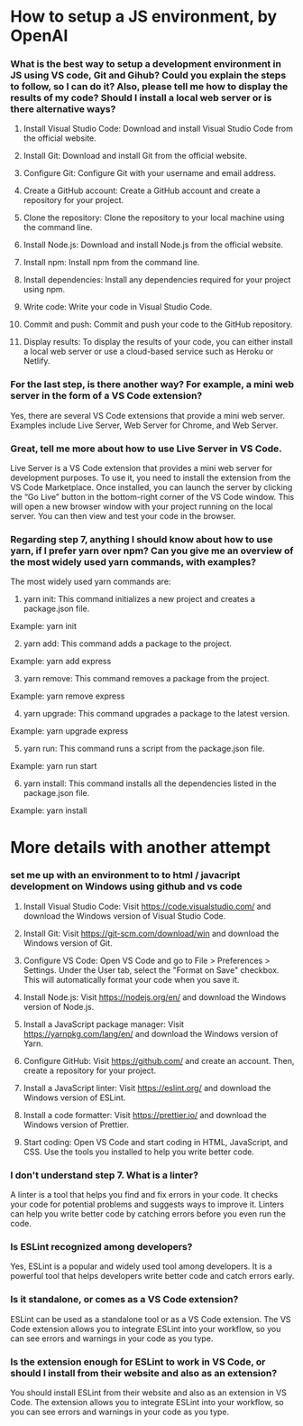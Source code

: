 # How to setup a JS environment, by OpenAI

### What is the best way to setup a development environment in JS using VS code, Git and Gihub? Could you explain the steps to follow, so I can do it? Also, please tell me how to display the results of my code? Should I install a local web server or is there alternative ways?

1. Install Visual Studio Code: Download and install Visual Studio Code from the official website.

2. Install Git: Download and install Git from the official website.

3. Configure Git: Configure Git with your username and email address.

4. Create a GitHub account: Create a GitHub account and create a repository for your project.

5. Clone the repository: Clone the repository to your local machine using the command line.

6. Install Node.js: Download and install Node.js from the official website.

7. Install npm: Install npm from the command line.

8. Install dependencies: Install any dependencies required for your project using npm.

9. Write code: Write your code in Visual Studio Code.

10. Commit and push: Commit and push your code to the GitHub repository.

11. Display results: To display the results of your code, you can either install a local web server or use a cloud-based service such as Heroku or Netlify.

### For the last step, is there another way? For example, a mini web server in the form of a VS Code extension?

Yes, there are several VS Code extensions that provide a mini web server. Examples include Live Server, Web Server for Chrome, and Web Server.

### Great, tell me more about how to use Live Server in VS Code.

Live Server is a VS Code extension that provides a mini web server for development purposes. To use it, you need to install the extension from the VS Code Marketplace. Once installed, you can launch the server by clicking the “Go Live” button in the bottom-right corner of the VS Code window. This will open a new browser window with your project running on the local server. You can then view and test your code in the browser.

### Regarding step 7, anything I should know about how to use yarn, if I prefer yarn over npm? Can you give me an overview of the most widely used yarn commands, with examples?

The most widely used yarn commands are:

1. yarn init: This command initializes a new project and creates a package.json file.

Example: yarn init

2. yarn add: This command adds a package to the project.

Example: yarn add express

3. yarn remove: This command removes a package from the project.

Example: yarn remove express

4. yarn upgrade: This command upgrades a package to the latest version.

Example: yarn upgrade express

5. yarn run: This command runs a script from the package.json file.

Example: yarn run start

6. yarn install: This command installs all the dependencies listed in the package.json file.

Example: yarn install

# More details with another attempt

### set me up with an environment to to html / javacript development on Windows using github and vs code

1. Install Visual Studio Code: 
Visit https://code.visualstudio.com/ and download the Windows version of Visual Studio Code.

2. Install Git: 
Visit https://git-scm.com/download/win and download the Windows version of Git.

3. Configure VS Code: 
Open VS Code and go to File > Preferences > Settings. Under the User tab, select the "Format on Save" checkbox. This will automatically format your code when you save it.

4. Install Node.js: 
Visit https://nodejs.org/en/ and download the Windows version of Node.js.

5. Install a JavaScript package manager: 
Visit https://yarnpkg.com/lang/en/ and download the Windows version of Yarn.

6. Configure GitHub: 
Visit https://github.com/ and create an account. Then, create a repository for your project.

7. Install a JavaScript linter: 
Visit https://eslint.org/ and download the Windows version of ESLint.

8. Install a code formatter: 
Visit https://prettier.io/ and download the Windows version of Prettier.

9. Start coding: 
Open VS Code and start coding in HTML, JavaScript, and CSS. Use the tools you installed to help you write better code.

### I don't understand step 7. What is a linter?

A linter is a tool that helps you find and fix errors in your code. It checks your code for potential problems and suggests ways to improve it. Linters can help you write better code by catching errors before you even run the code.

### Is ESLint recognized among developers?

Yes, ESLint is a popular and widely used tool among developers. It is a powerful tool that helps developers write better code and catch errors early.

### Is it standalone, or comes as a VS Code extension?

ESLint can be used as a standalone tool or as a VS Code extension. The VS Code extension allows you to integrate ESLint into your workflow, so you can see errors and warnings in your code as you type.

### Is the extension enough for ESLint to work in VS Code, or should I install from their website and also as an extension?

You should install ESLint from their website and also as an extension in VS Code. The extension allows you to integrate ESLint into your workflow, so you can see errors and warnings in your code as you type.
